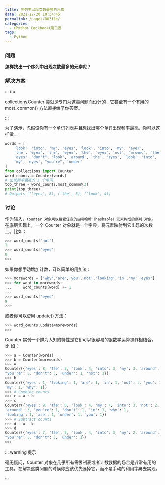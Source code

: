 ```yaml
---
title: 序列中出现次数最多的元素
date: 2021-12-20 10:34:45
permalink: /pages/803f8e/
categories:
  - 《Python Cookbook》第三版
tags:
  - Python
---
```




### 问题

**怎样找出一个序列中出现次数最多的元素呢？**

### 解决方案

::: tip

collections.Counter 类就是专门为这类问题而设计的，它甚至有一个有用的 most_common() 方法直接给了你答案。

:::

为了演示，先假设你有一个单词列表并且想找出哪个单词出现频率最高。你可以这 样做：

```python
words = [
	'look', 'into', 'my', 'eyes', 'look', 'into', 'my', 'eyes',
	'the', 'eyes', 'the', 'eyes', 'the', 'eyes', 'not', 'around', 'the',
	'eyes', "don't", 'look', 'around', 'the', 'eyes', 'look', 'into',
	'my', 'eyes', "you're", 'under'
]
from collections import Counter
word_counts = Counter(words)
# 出现频率最高的 3 个单词
top_three = word_counts.most_common(3)
print(top_three)
# Outputs [('eyes', 8), ('the', 5), ('look', 4)]
```

### 讨论

作为输入，`Counter 对象可以接受任意的由可哈希（hashable）元素构成的序列 对象`。在底层实现上，一个 Counter 对象就是一个字典，将元素映射到它出现的次数 上。比如：

```python
>>> word_counts['not']
1
>>> word_counts['eyes']
8
>>>
```

如果你想手动增加计数，可以简单的用加法：

```python
>>> morewords = ['why','are','you','not','looking','in','my','eyes']
>>> for word in morewords:
... 	word_counts[word] += 1
...
>>> word_counts['eyes']
9
>>>
```

或者你可以使用 update() 方法：

```python
>>> word_counts.update(morewords)
>>>
```

Counter 实例一个鲜为人知的特性是它们可以很容易的跟数学运算操作相结合。比 如：

```python
>>> a = Counter(words)
>>> b = Counter(morewords)
>>> a
Counter({'eyes': 8, 'the': 5, 'look': 4, 'into': 3, 'my': 3, 'around': 2,
"you're": 1, "don't": 1, 'under': 1, 'not': 1})
>>> b
Counter({'eyes': 1, 'looking': 1, 'are': 1, 'in': 1, 'not': 1, 'you': 1,
'my': 1, 'why': 1})
>>> # Combine counts
>>> c = a + b
>>> c
Counter({'eyes': 9, 'the': 5, 'look': 4, 'my': 4, 'into': 3, 'not': 2,
'around': 2, "you're": 1, "don't": 1, 'in': 1, 'why': 1,
'looking': 1, 'are': 1, 'under': 1, 'you': 1})
>>> # Subtract counts
>>> d = a - b
>>> d
Counter({'eyes': 7, 'the': 5, 'look': 4, 'into': 3, 'my': 2, 'around': 2,
"you're": 1, "don't": 1, 'under': 1})
>>>
```

::: warning 提示

毫无疑问，Counter 对象在几乎所有需要制表或者计数数据的场合是非常有用的 工具。在解决这类问题的时候你应该优先选择它，而不是手动的利用字典去实现。

:::
